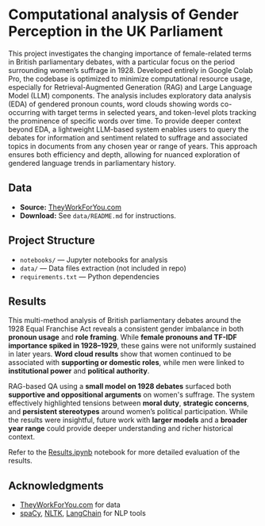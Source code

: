 # Computational analysis of Gender Perception in the UK Parliament 


This project investigates the changing importance of female-related terms in British parliamentary debates, with a particular focus on the period surrounding women’s suffrage in 1928. Developed entirely in Google Colab Pro, the codebase is optimized to minimize computational resource usage, especially for Retrieval-Augmented Generation (RAG) and Large Language Model (LLM) components. The analysis includes exploratory data analysis (EDA) of gendered pronoun counts, word clouds showing words co-occurring with target terms in selected years, and token-level plots tracking the prominence of specific words over time. To provide deeper context beyond EDA, a lightweight LLM-based system enables users to query the debates for information and sentiment related to suffrage and associated topics in documents from any chosen year or range of years. This approach ensures both efficiency and depth, allowing for nuanced exploration of gendered language trends in parliamentary history.


## Data

- **Source:** [TheyWorkForYou.com](https://www.theyworkforyou.com/)
- **Download:** See `data/README.md` for instructions.

## Project Structure

- `notebooks/` — Jupyter notebooks for analysis
- `data/` — Data files extraction (not included in repo)
- `requirements.txt` — Python dependencies

## Results

This multi-method analysis of British parliamentary debates around the 1928 Equal Franchise Act reveals a consistent gender imbalance in both **pronoun usage** and **role framing**. While **female pronouns and TF-IDF importance spiked in 1928–1929**, these gains were not uniformly sustained in later years. **Word cloud results** show that women continued to be associated with **supporting or domestic roles**, while men were linked to **institutional power** and **political authority**.

RAG-based QA using a **small model on 1928 debates** surfaced both **supportive and oppositional arguments** on women's suffrage. The system effectively highlighted tensions between **moral duty**, **strategic concerns**, and **persistent stereotypes** around women’s political participation. While the results were insightful, future work with **larger models** and a **broader year range** could provide deeper understanding and richer historical context.

Refer to the [Results.ipynb](https://github.com/pk2971/computational-gender-analysis/blob/main/notebooks/Results.ipynb) notebook for more detailed evaluation of the results.


## Acknowledgments

- [TheyWorkForYou.com](https://www.theyworkforyou.com/) for data
- [spaCy](https://spacy.io/), [NLTK](https://www.nltk.org/), [LangChain](https://www.langchain.com/) for NLP tools


